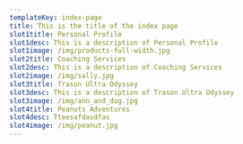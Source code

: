 ```yaml
---
templateKey: index-page
title: This is the title of the index page
slot1title: Personal Profile
slot1desc: This is a description of Personal Profile
slot1image: /img/products-full-width.jpg
slot2title: Coaching Services
slot2desc: This is a description of Coaching Services
slot2image: /img/sally.jpg
slot3title: Trason Ultra Odyssey
slot3desc: This is a description of Trason Ultra Odyssey
slot3image: /img/ann_and_dog.jpg
slot4title: Peanuts Adventures
slot4desc: Tteesafdasdfas
slot4image: /img/peanut.jpg
---
```


